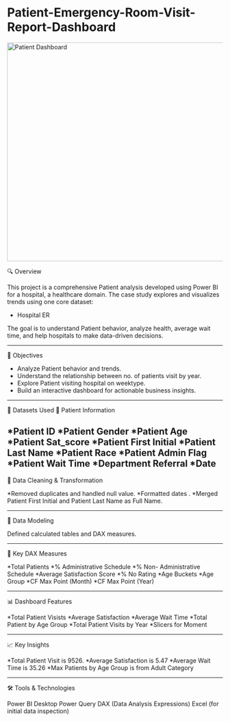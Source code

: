 # Patient-Emergency-Room-Visit-Report-Dashboard

<img width="940" height="511" alt="Patient Dashboard" src="https://github.com/user-attachments/assets/995ff908-6ff0-4c36-9a3c-43defc5a8b77" />

🔍 Overview

This project is a comprehensive Patient analysis developed using Power BI for a hospital, a healthcare domain. The case study explores and visualizes trends using one core dataset:
* Hospital ER

The goal is to understand Patient behavior, analyze health, average wait time, and help hospitals to make data-driven decisions.

-------------------------------------------------------------------------------------------------------------------------------------------------------------------------------------------

🎯 Objectives
* Analyze Patient behavior and trends.
* Understand the relationship between no. of patients visit by year.
* Explore Patient visiting hospital on weektype.
* Build an interactive dashboard for actionable business insights.

-------------------------------------------------------------------------------------------------------------------------------------------------------------------------------------------

🧾 Datasets Used
📁 Patient Information

*Patient ID
*Patient Gender
*Patient Age 
*Patient Sat_score
*Patient First Initial
*Patient Last Name
*Patient Race
*Patient Admin Flag
*Patient Wait Time
*Department Referral
*Date
-------------------------------------------------------------------------------------------------------------------------------------------------------------------------------------------

🧹 Data Cleaning & Transformation

*Removed duplicates and handled null value.
*Formatted dates .
*Merged Patient First Initial and  Patient Last Name as Full Name.

------------------------------------------------------------------------------------------------------------------------------------------------------------------------------------------

🧱 Data Modeling

Defined calculated tables and DAX measures.

------------------------------------------------------------------------------------------------------------------------------------------------------------------------------------------

📐 Key DAX Measures

*Total Patients
*% Administrative Schedule 
*% Non- Administrative Schedule 
*Average Satisfaction Score 
*% No Rating 
*Age Buckets 
*Age Group
*CF Max Point (Month) 
*CF Max Point (Year) 

-----------------------------------------------------------------------------------------------------------------------------------------------------------------------------------------

📊 Dashboard Features

*Total Patient Visists
*Average Satisfaction
*Average Wait Time
*Total Patient by Age Group
*Total Patient Visits by Year
*Slicers for Moment

------------------------------------------------------------------------------------------------------------------------------------------------------------------------------------------

📈 Key Insights

*Total Patient Visit is 9526.
*Average Satisfaction is 5.47
*Average Wait Time is 35.26
*Max Patients by Age Group is from Adult Category

----------------------------------------------------------------------------------------------------------------------------------------------------------------------------------------

🛠️ Tools & Technologies

Power BI Desktop
Power Query
DAX (Data Analysis Expressions)
Excel (for initial data inspection)



